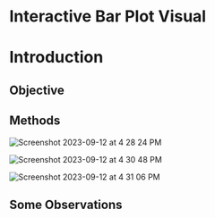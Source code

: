 # Interactive Bar Plot Visual



# Introduction







## Objective






## Methods



![Screenshot 2023-09-12 at 4 28 24 PM](https://github.com/alizay1/interactive-bar-plot-visual/assets/101383537/dd2d390d-fd3d-4785-97cf-5067007c09af)



![Screenshot 2023-09-12 at 4 30 48 PM](https://github.com/alizay1/interactive-bar-plot-visual/assets/101383537/12fac3b5-7721-41e1-aa26-f809249fcb65)



![Screenshot 2023-09-12 at 4 31 06 PM](https://github.com/alizay1/interactive-bar-plot-visual/assets/101383537/2df2aab0-569b-4cf6-9ab6-d78905b85911)




## Some Observations
